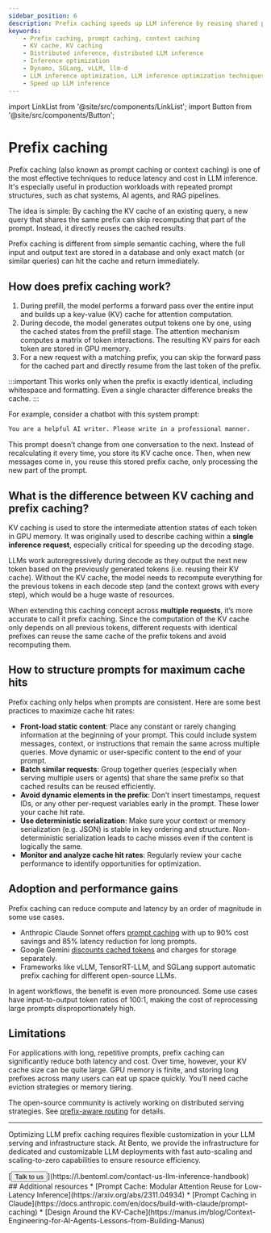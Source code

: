 ```yaml
---
sidebar_position: 6
description: Prefix caching speeds up LLM inference by reusing shared prompt KV cache across requests.
keywords:
    - Prefix caching, prompt caching, context caching
    - KV cache, KV caching
    - Distributed inference, distributed LLM inference
    - Inference optimization
    - Dynamo, SGLang, vLLM, llm-d
    - LLM inference optimization, LLM inference optimization techniques​
    - Speed up LLM inference
---
```


import LinkList from '@site/src/components/LinkList';
import Button from '@site/src/components/Button';

# Prefix caching

Prefix caching (also known as prompt caching or context caching) is one of the most effective techniques to reduce latency and cost in LLM inference. It's especially useful in production workloads with repeated prompt structures, such as chat systems, AI agents, and RAG pipelines.

The idea is simple: By caching the KV cache of an existing query, a new query that shares the same prefix can skip recomputing that part of the prompt. Instead, it directly reuses the cached results.

Prefix caching is different from simple semantic caching, where the full input and output text are stored in a database and only exact match (or similar queries) can hit the cache and return immediately.

## How does prefix caching work?

1. During prefill, the model performs a forward pass over the entire input and builds up a key-value (KV) cache for attention computation.
2. During decode, the model generates output tokens one by one, using the cached states from the prefill stage. The attention mechanism computes a matrix of token interactions. The resulting KV pairs for each token are stored in GPU memory.
3. For a new request with a matching prefix, you can skip the forward pass for the cached part and directly resume from the last token of the prefix.

:::important
This works only when the prefix is exactly identical, including whitespace and formatting. Even a single character difference breaks the cache.
:::

For example, consider a chatbot with this system prompt:

```bash
You are a helpful AI writer. Please write in a professional manner.
```

This prompt doesn’t change from one conversation to the next. Instead of recalculating it every time, you store its KV cache once. Then, when new messages come in, you reuse this stored prefix cache, only processing the new part of the prompt.

## What is the difference between KV caching and prefix caching?

KV caching is used to store the intermediate attention states of each token in GPU memory. It was originally used to describe caching within a **single inference request**, especially critical for speeding up the decoding stage.

LLMs work autoregressively during decode as they output the next new token based on the previously generated tokens (i.e. reusing their KV cache). Without the KV cache, the model needs to recompute everything for the previous tokens in each decode step (and the context grows with every step), which would be a huge waste of resources.

When extending this caching concept across **multiple requests**, it’s more accurate to call it prefix caching. Since the computation of the KV cache only depends on all previous tokens, different requests with identical prefixes can reuse the same cache of the prefix tokens and avoid recomputing them.

## How to structure prompts for maximum cache hits

Prefix caching only helps when prompts are consistent. Here are some best practices to maximize cache hit rates:

- **Front-load static content**: Place any constant or rarely changing information at the beginning of your prompt. This could include system messages, context, or instructions that remain the same across multiple queries. Move dynamic or user-specific content to the end of your prompt.
- **Batch similar requests**: Group together queries (especially when serving multiple users or agents) that share the same prefix so that cached results can be reused efficiently.
- **Avoid dynamic elements in the prefix**: Don’t insert timestamps, request IDs, or any other per-request variables early in the prompt. These lower your cache hit rate.
- **Use deterministic serialization**: Make sure your context or memory serialization (e.g. JSON) is stable in key ordering and structure. Non-deterministic serialization leads to cache misses even if the content is logically the same.
- **Monitor and analyze cache hit rates**: Regularly review your cache performance to identify opportunities for optimization.

## Adoption and performance gains

Prefix caching can reduce compute and latency by an order of magnitude in some use cases.

- Anthropic Claude Sonnet offers [prompt caching](https://www.anthropic.com/news/prompt-caching) with up to 90% cost savings and 85% latency reduction for long prompts.
- Google Gemini [discounts cached tokens](https://ai.google.dev/gemini-api/docs/caching?lang=python) and charges for storage separately.
- Frameworks like vLLM, TensorRT-LLM, and SGLang support automatic prefix caching for different open-source LLMs.

In agent workflows, the benefit is even more pronounced. Some use cases have input-to-output token ratios of 100:1, making the cost of reprocessing large prompts disproportionately high.

## Limitations

For applications with long, repetitive prompts, prefix caching can significantly reduce both latency and cost. Over time, however, your KV cache size can be quite large. GPU memory is finite, and storing long prefixes across many users can eat up space quickly. You’ll need cache eviction strategies or memory tiering.

The open-source community is actively working on distributed serving strategies. See [prefix-aware routing](./prefix-caching-cache-aware-routing) for details.

---

Optimizing LLM prefix caching requires flexible customization in your LLM serving and infrastructure stack. At Bento, we provide the infrastructure for dedicated and customizable LLM deployments with fast auto-scaling and scaling-to-zero capabilities to ensure resource efficiency.

<div style={{ margin: '3rem 0' }}>
[<Button>Talk to us</Button>](https://l.bentoml.com/contact-us-llm-inference-handbook)
</div>

<LinkList>
  ## Additional resources
  * [Prompt Cache: Modular Attention Reuse for Low-Latency Inference](https://arxiv.org/abs/2311.04934)
  * [Prompt Caching in Claude](https://docs.anthropic.com/en/docs/build-with-claude/prompt-caching)
  * [Design Around the KV-Cache](https://manus.im/blog/Context-Engineering-for-AI-Agents-Lessons-from-Building-Manus)
</LinkList>